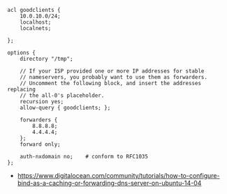 ```
acl goodclients {
	10.0.10.0/24;
	localhost;
	localnets;

};

options {
	directory "/tmp";

	// If your ISP provided one or more IP addresses for stable 
	// nameservers, you probably want to use them as forwarders.  
	// Uncomment the following block, and insert the addresses replacing 
	// the all-0's placeholder.
	recursion yes;
	allow-query { goodclients; };
	
	forwarders {
	 	8.8.8.8;
		4.4.4.4;
	};
	forward only;

	auth-nxdomain no;    # conform to RFC1035
};
```
- https://www.digitalocean.com/community/tutorials/how-to-configure-bind-as-a-caching-or-forwarding-dns-server-on-ubuntu-14-04

